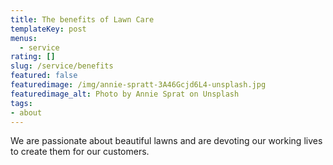 ```yaml
---
title: The benefits of Lawn Care
templateKey: post
menus:
  - service
rating: []
slug: /service/benefits
featured: false
featuredimage: /img/annie-spratt-3A46Gcjd6L4-unsplash.jpg
featuredimage_alt: Photo by Annie Sprat on Unsplash
tags:
- about
---
```

We are passionate about beautiful lawns and are devoting our working lives to create them for our customers. 